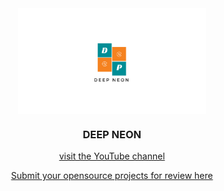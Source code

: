 <div align=center>
<img align=center src=deepneon.png width=300px>  
<h3 align=center>DEEP NEON</h3>
<p align=center><a href=https://www.youtube.com/channel/UCHE71XuJOPKlHSxSr40u5Lw>visit the YouTube channel</a></p>
<p align=center><a href=https://github.com/deep5050/DEEP-NEON/discussions/1>Submit your opensource projects for review here</a></p>
</div>
